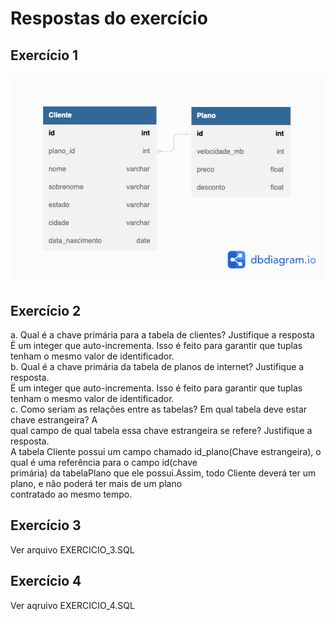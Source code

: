 # Respostas do exercício

## Exercício 1
![alt text](https://raw.githubusercontent.com/MLjoaolaureano/SQL_DER/main/Exercicio_1.png)

## Exercício 2
a. Qual é a chave primária para a tabela de clientes? Justifique a resposta <br>
    Ë um integer que auto-incrementa. Isso é feito para garantir que tuplas tenham o mesmo valor de identificador. <br>
b. Qual é a chave primária da tabela de planos de internet? Justifique a resposta. <br>
    Ë um integer que auto-incrementa. Isso é feito para garantir que tuplas tenham o mesmo valor de identificador. <br>
c. Como seriam as relações entre as tabelas? Em qual tabela deve estar chave estrangeira? A <br>
qual campo de qual tabela essa chave estrangeira se refere? Justifique a resposta. <br>
    A tabela Cliente possui um campo chamado id_plano(Chave estrangeira), o qual é uma referência para o campo id(chave <br>primária) da tabelaPlano que ele possui.Assim, todo Cliente deverá ter um plano, e não poderá ter mais de um plano <br>contratado ao mesmo tempo.

## Exercício 3
Ver arquivo EXERCICIO_3.SQL

## Exercício 4

Ver aqruivo EXERCICIO_4.SQL